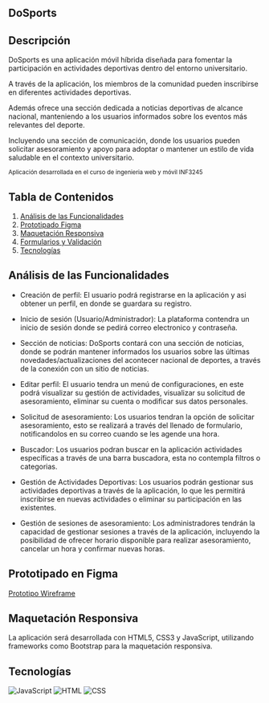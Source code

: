 ## DoSports
## Descripción

DoSports es una aplicación móvil híbrida diseñada para fomentar la participación en actividades deportivas dentro del entorno universitario.

A través de la aplicación, los miembros de la comunidad pueden inscribirse en diferentes actividades deportivas.

Además ofrece una sección dedicada a noticias deportivas de alcance nacional, manteniendo a los usuarios informados sobre los eventos más relevantes del deporte.

Incluyendo una sección de comunicación, donde los usuarios pueden solicitar asesoramiento y apoyo para adoptar o mantener un estilo de vida saludable en el contexto universitario.

<sub>Aplicación desarrollada en el curso de ingenieria web y móvil INF3245</sub>

## Tabla de Contenidos

1. [Análisis de las Funcionalidades](#análisisdelasfuncionalidades)
2. [Prototipado Figma](#prototipadofigma)
3. [Maquetación Responsiva](#aaquetaciónresponsiva)
4. [Formularios y Validación](#formulariosyvalidación)
5. [Tecnologías](#tecnologías)

## Análisis de las Funcionalidades

- Creación de perfil: El usuario podrá registrarse en la aplicación y asi obtener un perfil, en donde se guardara su registro.

- Inicio de sesión (Usuario/Administrador): La plataforma contendra un inicio de sesión donde se pedirá correo electronico y contraseña.
  
- Sección de noticias: DoSports contará con una sección de noticias, donde se podrán mantener informados los usuarios sobre las últimas novedades/actualizaciones del acontecer nacional de deportes, a través de la conexión con un sitio de noticias.

- Editar perfil:  El usuario tendra un menú de configuraciones, en este podrá visualizar su gestión de actividades, visualizar su solicitud de asesoramiento, eliminar su cuenta o modificar sus datos personales.

- Solicitud de asesoramiento: Los usuarios tendran la opción de solicitar asesoramiento, esto se realizará a través del llenado de formulario, notificandolos en su correo cuando se les agende una hora.

- Buscador: Los usuarios podran buscar en la aplicación actividades específicas a través de una barra buscadora, esta no contempla filtros o categorias.

- Gestión de Actividades Deportivas: Los usuarios podrán gestionar sus actividades deportivas a través de la aplicación, lo que les permitirá inscribirse en nuevas actividades o eliminar su participación en las existentes.

- Gestión de sesiones de asesoramiento: Los administradores tendrán la capacidad de gestionar sesiones a través de la aplicación, incluyendo la posibilidad de ofrecer horario disponible para realizar asesoramiento, cancelar un hora y confirmar nuevas horas.

## Prototipado en Figma

[Prototipo Wireframe](https://www.figma.com/design/OhpDLO1HikjoKl7ndrjHzc/DoSports?node-id=11-27&t=rvU3IIRrJTx0IBBJ-1)

## Maquetación Responsiva
La aplicación será desarrollada con HTML5, CSS3 y JavaScript, utilizando frameworks como Bootstrap para la
maquetación responsiva.

## Tecnologías
![JavaScript](https://img.shields.io/badge/JavaScript-F7DF1E?style=flat&logo=javascript&logoColor=black)
![HTML](https://img.shields.io/badge/HTML5-E34F26?style=flat&logo=html5&logoColor=white)
![CSS](https://img.shields.io/badge/CSS3-1572B6?style=flat&logo=css3&logoColor=white)


